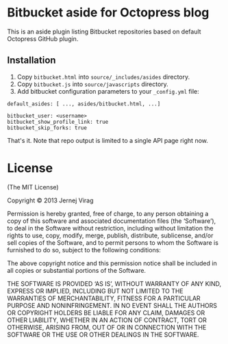 Bitbucket aside for Octopress blog
===================================

This is an aside plugin listing Bitbucket repositories based on default Octopress GitHub plugin.

Installation
--------------

1. Copy `bitbucket.html` into `source/_includes/asides` directory.
2. Copy `bitbucket.js` into `source/javascripts` directory.
3. Add bitbucket configuration parameters to your `_config.yml` file:

```
default_asides: [ ..., asides/bitbucket.html, ...]

bitbucket_user: <username>
bitbucket_show_profile_link: true
bitbucket_skip_forks: true
```

That's it. Note that repo output is limited to a single API page right now.


License
===================================


(The MIT License)

Copyright © 2013 Jernej Virag

Permission is hereby granted, free of charge, to any person obtaining a copy of this software and associated documentation files (the ‘Software’), to deal in the Software without restriction, including without limitation the rights to use, copy, modify, merge, publish, distribute, sublicense, and/or sell copies of the Software, and to permit persons to whom the Software is furnished to do so, subject to the following conditions:

The above copyright notice and this permission notice shall be included in all copies or substantial portions of the Software.

THE SOFTWARE IS PROVIDED ‘AS IS’, WITHOUT WARRANTY OF ANY KIND, EXPRESS OR IMPLIED, INCLUDING BUT NOT LIMITED TO THE WARRANTIES OF MERCHANTABILITY, FITNESS FOR A PARTICULAR PURPOSE AND NONINFRINGEMENT. IN NO EVENT SHALL THE AUTHORS OR COPYRIGHT HOLDERS BE LIABLE FOR ANY CLAIM, DAMAGES OR OTHER LIABILITY, WHETHER IN AN ACTION OF CONTRACT, TORT OR OTHERWISE, ARISING FROM, OUT OF OR IN CONNECTION WITH THE SOFTWARE OR THE USE OR OTHER DEALINGS IN THE SOFTWARE.